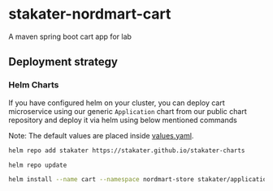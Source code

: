 # stakater-nordmart-cart

A maven spring boot cart app for lab

## Deployment strategy

### Helm Charts

If you have configured helm on your cluster, you can deploy cart microservice using our generic `Application` chart from our public chart repository and deploy it via helm using below mentioned commands

Note:
The default values are placed inside [values.yaml](deployment/values.yaml]).

```bash
helm repo add stakater https://stakater.github.io/stakater-charts

helm repo update

helm install --name cart --namespace nordmart-store stakater/application -f deployment/values.yaml
```
